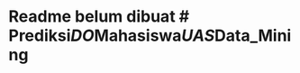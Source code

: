 # Readme belum dibuat #   P r e d i k s i _ D O _ M a h a s i s w a _ U A S _ D a t a _ M i n i n g  
 